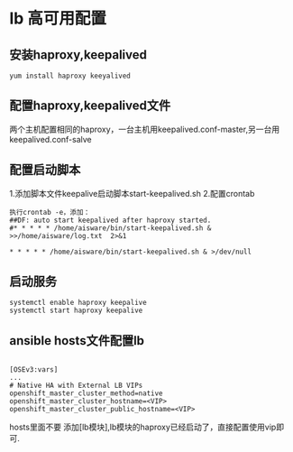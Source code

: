 # lb 高可用配置

## 安装haproxy,keepalived
```
yum install haproxy keeyalived
```

## 配置haproxy,keepalived文件
两个主机配置相同的haproxy，一台主机用keepalived.conf-master,另一台用keepalived.conf-salve

## 配置启动脚本
1.添加脚本文件keepalive启动脚本start-keepalived.sh
2.配置crontab
```
执行crontab -e，添加：
##DF: auto start keepalived after haproxy started.
#* * * * * /home/aisware/bin/start-keepalived.sh & >>/home/aisware/log.txt  2>&1

* * * * * /home/aisware/bin/start-keepalived.sh & >/dev/null
```


## 启动服务
```
systemctl enable haproxy keepalive
systemctl start haproxy keepalive
```



## ansible hosts文件配置lb

```

[OSEv3:vars]
...
# Native HA with External LB VIPs
openshift_master_cluster_method=native
openshift_master_cluster_hostname=<VIP>
openshift_master_cluster_public_hostname=<VIP>

```
hosts里面不要 添加[lb模块],lb模块的haproxy已经启动了，直接配置使用vip即可.
